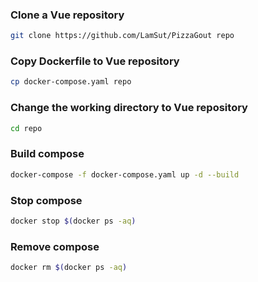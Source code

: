 ### Clone a Vue repository
```bash
git clone https://github.com/LamSut/PizzaGout repo
```
### Copy Dockerfile to Vue repository
```bash
cp docker-compose.yaml repo
```
### Change the working directory to Vue repository
```bash
cd repo
```
### Build compose
```bash
docker-compose -f docker-compose.yaml up -d --build
```
### Stop compose
```bash
docker stop $(docker ps -aq)
```
### Remove compose
```bash
docker rm $(docker ps -aq)
```
